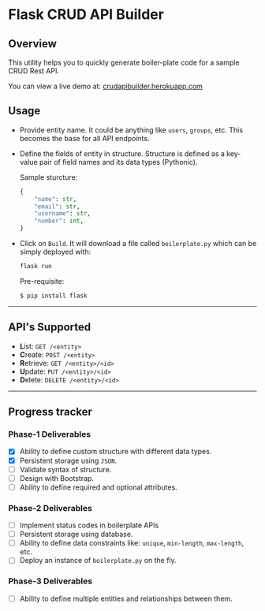 # Flask CRUD API Builder

## Overview
This utility helps you to quickly generate boiler-plate code for a sample CRUD Rest API.

You can view a live demo at: [crudapibuilder.herokuapp.com](https://crudapibuilder.herokuapp.com/)

## Usage
 - Provide entity name. It could be anything like `users`, `groups`, etc. This becomes the base for all API endpoints.
 - Define the fields of entity in structure. Structure is defined as a key-value pair of field names and its data types (Pythonic).
   
   Sample sturcture:
   ```python
   {
       "name": str,
       "email": str,
       "username": str,
       "number": int,
   }
   ```
 - Click on `Build`. It will download a file called `boilerplate.py` which can be simply deployed with:
   ```python
   flask run
   ```
   Pre-requisite:
   
   `$ pip install flask`

---
## API's Supported
 - **L**ist: `GET /<entity>`
 - **C**reate: `POST /<entity>`
 - **R**etrieve: `GET /<entity>/<id>`
 - **U**pdate: `PUT /<entity>/<id>`
 - **D**elete: `DELETE /<entity>/<id>`

---
## Progress tracker

### Phase-1 Deliverables
 - [x] Ability to define custom structure with different data types.
 - [x] Persistent storage using `JSON`.
 - [ ] Validate syntax of structure.
 - [ ] Design with Bootstrap.
 - [ ] Ability to define required and optional attributes.

### Phase-2 Deliverables
 - [ ] Implement status codes in boilerplate APIs
 - [ ] Persistent storage using database.
 - [ ] Ability to define data constraints like: `unique`, `min-length`, `max-length`, etc.
 - [ ] Deploy an instance of `boilerplate.py` on the fly.

### Phase-3 Deliverables
 - [ ] Ability to define multiple entities and relationships between them.